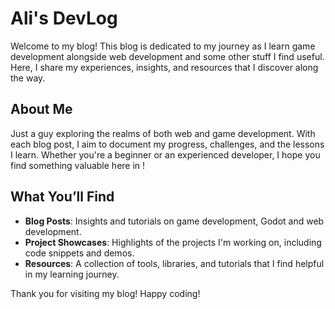 # Ali's DevLog

Welcome to my blog! This blog is dedicated to my journey as I learn game development alongside web development and some other stuff I find useful. Here, I share my experiences, insights, and resources that I discover along the way.

## About Me

Just a guy exploring the realms of both web and game development. With each blog post, I aim to document my progress, challenges, and the lessons I learn. Whether you're a beginner or an experienced developer, I hope you find something valuable here in !

## What You’ll Find

- **Blog Posts**: Insights and tutorials on game development, Godot and web development.
- **Project Showcases**: Highlights of the projects I'm working on, including code snippets and demos.
- **Resources**: A collection of tools, libraries, and tutorials that I find helpful in my learning journey.

Thank you for visiting my blog! Happy coding!
